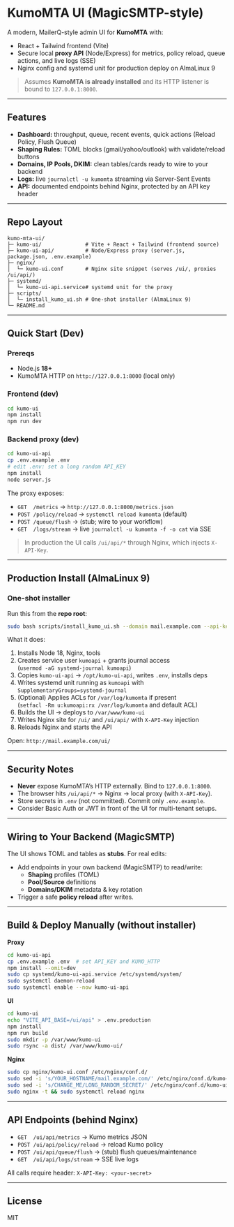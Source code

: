 # KumoMTA UI (MagicSMTP-style)

A modern, MailerQ-style admin UI for **KumoMTA** with:
- React + Tailwind frontend (Vite)
- Secure local **proxy API** (Node/Express) for metrics, policy reload, queue actions, and live logs (SSE)
- Nginx config and systemd unit for production deploy on AlmaLinux 9

> Assumes **KumoMTA is already installed** and its HTTP listener is bound to `127.0.0.1:8000`.

---

## Features

- **Dashboard:** throughput, queue, recent events, quick actions (Reload Policy, Flush Queue)
- **Shaping Rules:** TOML blocks (gmail/yahoo/outlook) with validate/reload buttons
- **Domains, IP Pools, DKIM:** clean tables/cards ready to wire to your backend
- **Logs:** live `journalctl -u kumomta` streaming via Server-Sent Events
- **API:** documented endpoints behind Nginx, protected by an API key header

---

## Repo Layout

```
kumo-mta-ui/
├─ kumo-ui/              # Vite + React + Tailwind (frontend source)
├─ kumo-ui-api/          # Node/Express proxy (server.js, package.json, .env.example)
├─ nginx/
│  └─ kumo-ui.conf       # Nginx site snippet (serves /ui/, proxies /ui/api/)
├─ systemd/
│  └─ kumo-ui-api.service# systemd unit for the proxy
├─ scripts/
│  └─ install_kumo_ui.sh # One-shot installer (AlmaLinux 9)
└─ README.md
```

---

## Quick Start (Dev)

### Prereqs
- Node.js **18+**
- KumoMTA HTTP on `http://127.0.0.1:8000` (local only)

### Frontend (dev)
```bash
cd kumo-ui
npm install
npm run dev
```

### Backend proxy (dev)
```bash
cd kumo-ui-api
cp .env.example .env
# edit .env: set a long random API_KEY
npm install
node server.js
```

The proxy exposes:
- `GET  /metrics` → `http://127.0.0.1:8000/metrics.json`
- `POST /policy/reload` → `systemctl reload kumomta` (default)
- `POST /queue/flush` → (stub; wire to your workflow)
- `GET  /logs/stream` → live `journalctl -u kumomta -f -o cat` via SSE

> In production the UI calls `/ui/api/*` through Nginx, which injects `X-API-Key`.

---

## Production Install (AlmaLinux 9)

### One-shot installer
Run this from the **repo root**:

```bash
sudo bash scripts/install_kumo_ui.sh --domain mail.example.com --api-key "LONG_RANDOM_SECRET"
```

What it does:
1. Installs Node 18, Nginx, tools
2. Creates service user `kumoapi` + grants journal access  
   (`usermod -aG systemd-journal kumoapi`)
3. Copies `kumo-ui-api` → `/opt/kumo-ui-api`, writes `.env`, installs deps
4. Writes systemd unit running as `kumoapi` with `SupplementaryGroups=systemd-journal`
5. (Optional) Applies ACLs for `/var/log/kumomta` if present  
   (`setfacl -Rm u:kumoapi:rx /var/log/kumomta` and default ACL)
6. Builds the UI → deploys to `/var/www/kumo-ui`
7. Writes Nginx site for `/ui/` and `/ui/api/` with `X-API-Key` injection
8. Reloads Nginx and starts the API

Open: `http://mail.example.com/ui/`

---

## Security Notes

- **Never** expose KumoMTA’s HTTP externally. Bind to `127.0.0.1:8000`.
- The browser hits `/ui/api/*` → Nginx → local proxy (with `X-API-Key`).
- Store secrets in `.env` (not committed). Commit only `.env.example`.
- Consider Basic Auth or JWT in front of the UI for multi-tenant setups.

---

## Wiring to Your Backend (MagicSMTP)

The UI shows TOML and tables as **stubs**. For real edits:
- Add endpoints in your own backend (MagicSMTP) to read/write:
  - **Shaping** profiles (TOML)
  - **Pool/Source** definitions
  - **Domains/DKIM** metadata & key rotation
- Trigger a safe **policy reload** after writes.

---

## Build & Deploy Manually (without installer)

**Proxy**
```bash
cd kumo-ui-api
cp .env.example .env  # set API_KEY and KUMO_HTTP
npm install --omit=dev
sudo cp systemd/kumo-ui-api.service /etc/systemd/system/
sudo systemctl daemon-reload
sudo systemctl enable --now kumo-ui-api
```

**UI**
```bash
cd kumo-ui
echo "VITE_API_BASE=/ui/api" > .env.production
npm install
npm run build
sudo mkdir -p /var/www/kumo-ui
sudo rsync -a dist/ /var/www/kumo-ui/
```

**Nginx**
```bash
sudo cp nginx/kumo-ui.conf /etc/nginx/conf.d/
sudo sed -i 's/YOUR_HOSTNAME/mail.example.com/' /etc/nginx/conf.d/kumo-ui.conf
sudo sed -i 's/CHANGE_ME/LONG_RANDOM_SECRET/' /etc/nginx/conf.d/kumo-ui.conf
sudo nginx -t && sudo systemctl reload nginx
```

---

## API Endpoints (behind Nginx)

- `GET  /ui/api/metrics` → Kumo metrics JSON
- `POST /ui/api/policy/reload` → reload Kumo policy
- `POST /ui/api/queue/flush` → (stub) flush queues/maintenance
- `GET  /ui/api/logs/stream` → SSE live logs

All calls require header: `X-API-Key: <your-secret>`

---

## License

MIT
